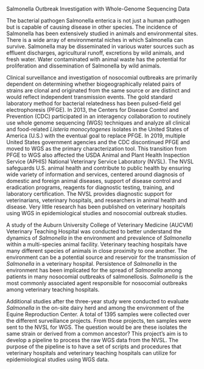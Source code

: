 Salmonella Outbreak Investigation with Whole-Genome Sequencing Data

The bacterial pathogen Salmonella enterica is not just a human pathogen but is capable of causing disease in other species. The incidence of Salmonella has been extensively studied in animals and environmental sites. There is a wide array of environmental niches in which Salmonella can survive. Salmonella may be disseminated in various water sources such as effluent discharges, agricultural runoff, excretions by wild animals, and fresh water. Water contaminated with animal waste has the potential for proliferation and dissemination of Salmonella by wild animals.

Clinical surveillance and investigation of nosocomial outbreaks are primarily dependent on determining whether biogeographically related pairs of strains are clonal and originated from the same source or are distinct and would reflect independent transmission events. The gold standard laboratory method for bacterial relatedness has been pulsed-field gel electrophoresis (PFGE). In 2013, the Centers for Disease Control and Prevention (CDC) participated in an interagency collaboration to routinely use whole genome sequencing (WGS) techniques and analyze all clinical and food-related _Listeria monocytogenes_ isolates in the United States of America (U.S.) with the eventual goal to replace PFGE. In 2019, multiple United States government agencies and the CDC discontinued PFGE and moved to WGS as the primary characterization tool. This transition from PFGE to WGS also affected the USDA Animal and Plant Health Inspection Service (APHIS) National Veterinary Service Laboratory (NVSL). The NVSL safeguards U.S. animal health and contribute to public health by ensuring wide variety of information and services, centered around diagnosis of domestic and foreign animal diseases, support of disease control and eradication programs, reagents for diagnostic testing, training, and laboratory certification. The NVSL provides diagnostic support for veterinarians, veterinary hospitals, and researchers in animal health and disease. Very little research has been published on veterinary hospitals using WGS in epidemiological studies and nosocomial outbreak studies.

A study of the Auburn University College of Veterinary Medicine (AUCVM) Veterinary Teaching Hospital was conducted to better understand the dynamics of _Salmonella_ in the environment and prevalence of _Salmonella_ within a multi-species animal facility. Veterinary teaching hospitals have many different species of animals in close proximity to one another. The environment can be a potential source and reservoir for the transmission of _Salmonella_ in a veterinary hospital. Persistence of _Salmonella_ in the environment has been implicated for the spread of _Salmonella_ among patients in many nosocomial outbreaks of salmonellosis. _Salmonella_ is the most commonly associated agent responsible for nosocomial outbreaks among veterinary teaching hospitals.

Additional studies after the three-year study were conducted to evaluate _Salmonella_ in the on-site dairy herd and among the environment of the Equine Reproduction Center. A total of 1395 samples were collected over the different surveillance projects. From those projects, ten samples were sent to the NVSL for WGS. The question would be are these isolates the same strain or derived from a common ancestor? This project’s aim is to develop a pipeline to process the raw WGS data from the NVSL. The purpose of the pipeline is to have a set of scripts and procedures that veterinary hospitals and veterinary teaching hospitals can utilize for epidemiological studies using WGS data.
